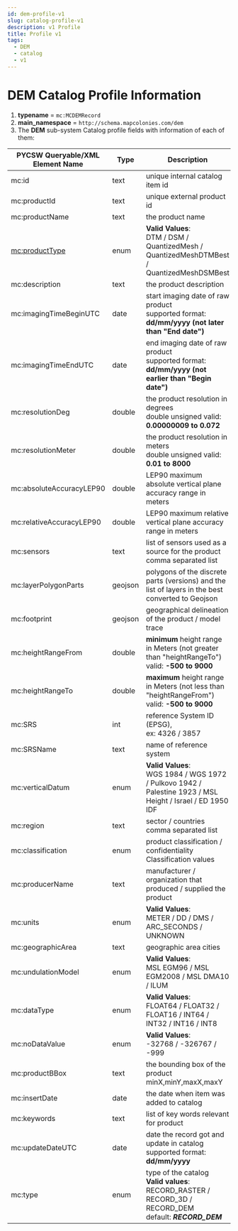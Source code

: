 ```yaml
---
id: dem-profile-v1
slug: catalog-profile-v1
description: v1 Profile
title: Profile v1
tags:
  - DEM
  - catalog
  - v1
---
```


# DEM Catalog Profile Information

1. **typename** = `mc:MCDEMRecord`
2. **main_namespace** = `http://schema.mapcolonies.com/dem`
3. The **DEM** sub-system Catalog profile fields with information of each of them:

| **PYCSW Queryable/XML <br/> Element Name** | **Type** | **Description** |
| ----------- | ----------- | ----------- |
| mc:id | text | unique internal catalog item id |
| mc:productId | text | unique external product id |
| mc:productName | text | the product name |
| [mc:productType](#productType) | enum  | **Valid Values**: <br/> DTM / DSM / QuantizedMesh  / QuantizedMeshDTMBest / QuantizedMeshDSMBest |
| mc:description | text | the product description |
| mc:imagingTimeBeginUTC | date | start imaging date of raw product <br/> supported format: **dd/mm/yyyy  (not later than "End date")** |
| mc:imagingTimeEndUTC | date | end imaging date of raw product <br/> supported format: **dd/mm/yyyy  (not earlier than "Begin date")** |
| mc:resolutionDeg | double | the product resolution in degrees <br/> double unsigned valid: **0.00000009 to 0.072** |
| mc:resolutionMeter | double | the product resolution in meters <br/> double unsigned valid: **0.01 to 8000** |
| mc:absoluteAccuracyLEP90 | double | LEP90 maximum absolute vertical plane accuracy range in meters |
| mc:relativeAccuracyLEP90 | double | LEP90 maximum relative vertical plane accuracy range in meters |
| mc:sensors | text | list of sensors used as a source for the product <br/> comma separated list |
| mc:layerPolygonParts | geojson | polygons of the discrete parts (versions) and the list of layers in the best converted to Geojson |
| mc:footprint | geojson | geographical delineation of the product / model trace |
| mc:heightRangeFrom | double | **minimum** height range in Meters (not greater than "heightRangeTo") <br /> valid: **-500 to 9000** |
| mc:heightRangeTo | double | **maximum** height range in Meters (not less than "heightRangeFrom") <br /> valid: **-500 to 9000** |
| mc:SRS | int | reference System ID (EPSG), <br /> ex: 4326 / 3857 |
| mc:SRSName | text | name of reference system |
| mc:verticalDatum | enum  | **Valid Values**: <br/> WGS 1984 / WGS 1972 / Pulkovo 1942 / Palestine 1923 / MSL Height / Israel / ED 1950 IDF |
| mc:region | text | sector / countries <br/> comma separated list |
| mc:classification | enum  | product classification / confidentiality <br /> Classification values |
| mc:producerName | text | manufacturer / organization that produced / supplied the product |
| mc:units | enum |  **Valid Values**: <br/> METER / DD / DMS / ARC_SECONDS / UNKNOWN |
| mc:geographicArea | text | geographic area cities |
| mc:undulationModel | enum |  **Valid Values**: <br/> MSL EGM96 / MSL EGM2008 / MSL DMA10 / ILUM |
| mc:dataType | enum |  **Valid Values**: <br/> FLOAT64 / FLOAT32 / FLOAT16 / INT64 / INT32 / INT16 / INT8 |
| mc:noDataValue | enum |  **Valid Values**: <br/> -32768 / -326767 / -999 |
| mc:productBBox | text | the bounding box of the product minX,minY,maxX,maxY |
| mc:insertDate | date | the date when item was added to catalog |
| mc:keywords | text | list of key words relevant for product |
| mc:updateDateUTC | date | date the record got and update in catalog <br/> supported format: **dd/mm/yyyy** |
| mc:type | enum | type of the catalog <br /> **Valid values**:  RECORD_RASTER / RECORD_3D / RECORD_DEM <br /> default: ***RECORD_DEM***|
